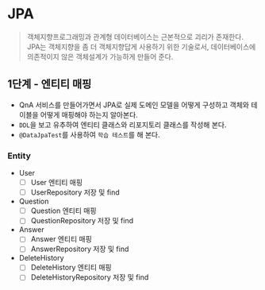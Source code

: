 # JPA
> 객체지향프로그래밍과 관계형 데이터베이스는 근본적으로 괴리가 존재한다.  
> JPA는 객체지향을 좀 더 객체지향답게 사용하기 위한 기술로서, 데이터베이스에 의존적이지 않은 객체설계가 가능하게 만들어 준다.

## 1단계 - 엔티티 매핑
- QnA 서비스를 만들어가면서 JPA로 실제 도메인 모델을 어떻게 구성하고 객체와 테이블을 어떻게 매핑해야 하는지 알아본다.
- `DDL`을 보고 유추하여 엔티티 클래스와 리포지토리 클래스를 작성해 본다.
- `@DataJpaTest`를 사용하여 `학습 테스트`를 해 본다.

### Entity
- User
  - [ ] User 엔티티 매핑
  - [ ] UserRepository 저장 및 find
- Question
  - [ ] Question 엔티티 매핑
  - [ ] QuestionRepository 저장 및 find
- Answer
  - [ ] Answer 엔티티 매핑
  - [ ] AnswerRepository 저장 및 find
- DeleteHistory
  - [ ] DeleteHistory 엔티티 매핑
  - [ ] DeleteHistoryRepository 저장 및 find